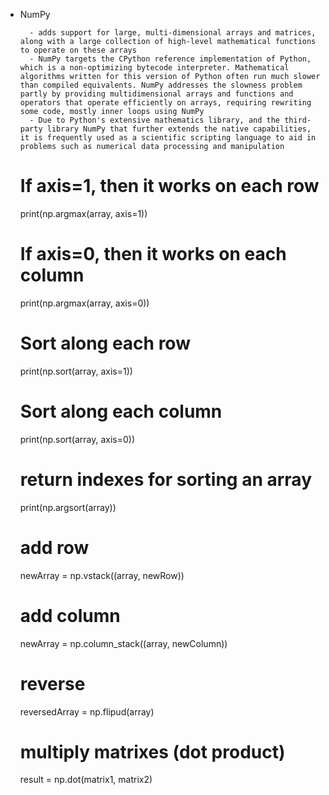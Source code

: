 - NumPy

        - adds support for large, multi-dimensional arrays and matrices, along with a large collection of high-level mathematical functions to operate on these arrays
        - NumPy targets the CPython reference implementation of Python, which is a non-optimizing bytecode interpreter. Mathematical algorithms written for this version of Python often run much slower than compiled equivalents. NumPy addresses the slowness problem partly by providing multidimensional arrays and functions and operators that operate efficiently on arrays, requiring rewriting some code, mostly inner loops using NumPy
        - Due to Python's extensive mathematics library, and the third-party library NumPy that further extends the native capabilities, it is frequently used as a scientific scripting language to aid in problems such as numerical data processing and manipulation


    # If axis=1, then it works on each row
    print(np.argmax(array, axis=1))

    # If axis=0, then it works on each column
    print(np.argmax(array, axis=0))

    # Sort along each row
    print(np.sort(array, axis=1))

    # Sort along each column
    print(np.sort(array, axis=0))

    # return indexes for sorting an array
    print(np.argsort(array))

    # add row
    newArray = np.vstack((array, newRow))

    # add column
    newArray = np.column_stack((array, newColumn))

    # reverse 
    reversedArray = np.flipud(array)

    # multiply matrixes (dot product)
    result = np.dot(matrix1, matrix2)
